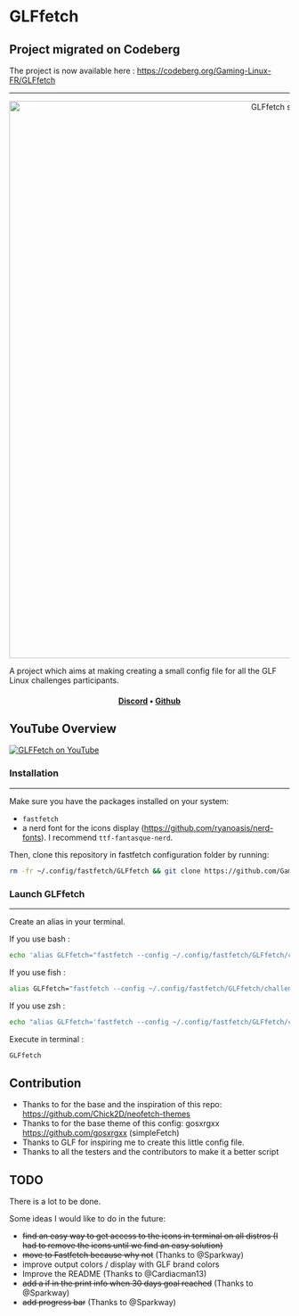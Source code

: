 # GLFfetch

## Project migrated on Codeberg

The project is now available here : https://codeberg.org/Gaming-Linux-FR/GLFfetch

---

<p align="center">
  <img width="1000" src="https://github.com/Gaming-Linux-FR/GLFfetch/blob/main/GLFFetch-example.png" alt="GLFfetch screenshoot">
</p>

A project which aims at making creating a small config file for all the GLF Linux challenges participants.

<h4 align="center"> 
<a href="https://discord.gg/WCAKxxRA3t">Discord</a> • <a href="https://github.com/Gaming-Linux-FR">Github</a>
</h4>

## YouTube Overview

[![GLFFetch on YouTube](http://img.youtube.com/vi/zEoRNoo0WSQ/0.jpg)](http://www.youtube.com/watch?v=zEoRNoo0WSQ "Discover GLFFetch with A1RM4X")

### Installation 
---

Make sure you have the packages installed on your system:
- `fastfetch`
- a nerd font for the icons display (https://github.com/ryanoasis/nerd-fonts). I recommend ```ttf-fantasque-nerd```.

Then, clone this repository in fastfetch configuration folder by running:

```bash
rm -fr ~/.config/fastfetch/GLFfetch && git clone https://github.com/Gaming-Linux-FR/GLFfetch ~/.config/fastfetch/GLFfetch && chmod u+x ~/.config/fastfetch/GLFfetch/scripts/*.sh && ~/.config/fastfetch/GLFfetch/scripts/icon.sh
```

### Launch GLFfetch
---

Create an alias in your terminal.

If you use bash :

```bash
echo 'alias GLFfetch="fastfetch --config ~/.config/fastfetch/GLFfetch/challenge.jsonc"' >> ~/.bashrc && source ~/.bashrc
```

If you use fish :

```bash
alias GLFfetch="fastfetch --config ~/.config/fastfetch/GLFfetch/challenge.jsonc" --save
```

If you use zsh :

```bash
echo "alias GLFfetch='fastfetch --config ~/.config/fastfetch/GLFfetch/challenge.jsonc'" >> ~/.zshrc
```

Execute in terminal :

```bash
GLFfetch
```

Contribution
---

- Thanks to for the base and the inspiration of this repo: https://github.com/Chick2D/neofetch-themes
- Thanks to for the base theme of this config: gosxrgxx https://github.com/gosxrgxx (simpleFetch)
- Thanks to GLF for inspiring me to create this little config file.
- Thanks to all the testers and the contributors to make it a better script


TODO
---

There is a lot to be done.

Some ideas I would like to do in the future:
- ~~find an easy way to get access to the icons in terminal on all distros (I had to remove the icons until we find an easy solution)~~
- ~~move to Fastfetch because why not~~ (Thanks to @Sparkway)
- improve output colors / display with GLF brand colors
- Improve the README (Thanks to @Cardiacman13)
- ~~add a if in the print info when 30 days goal reached~~ (Thanks to @Sparkway)
- ~~add progress bar~~ (Thanks to @Sparkway)
